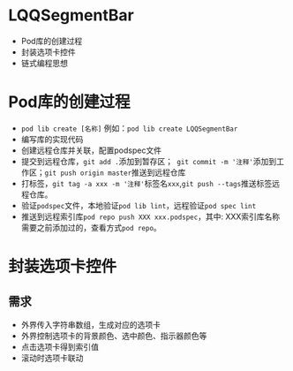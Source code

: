 # LQQSegmentBar

* Pod库的创建过程
* 封装选项卡控件
* 链式编程思想

# Pod库的创建过程

* `pod lib create [名称]` 例如：`pod lib create LQQSegmentBar`
* 编写库的实现代码
* 创建远程仓库并关联，配置podspec文件
* 提交到远程仓库，`git add .`添加到暂存区；` git commit -m '注释'`添加到工作区；`git push origin master`推送到远程仓库
* 打标签，`git tag -a xxx -m '注释'`标签名`xxx`,`git push --tags`推送标签远程仓库。
* 验证`podspec`文件，本地验证`pod lib lint`，远程验证`pod spec lint`
* 推送到远程索引库`pod repo push XXX xxx.podspec`，其中: XXX索引库名称需要之前添加过的，查看方式`pod repo`。

#  封装选项卡控件

## 需求

* 外界传入字符串数组，生成对应的选项卡
* 外界控制选项卡的背景颜色、选中颜色、指示器颜色等
* 点击选项卡得到索引值
* 滚动时选项卡联动